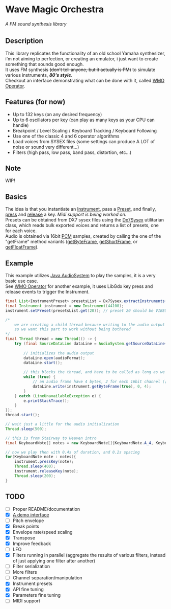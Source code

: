 # Wave Magic Orchestra
###### A FM sound synthesis library


## Description
This library replicates the functionality of an old school Yamaha synthesizer, i'm not aiming to perfection, or creating an emulator, i just want to create something that sounds good enough.  
It uses FM synthesis ~~(don't tell anyone, but it actually is PM)~~ to simulate various instruments, ***80's style***.  
Checkout an interface demonstrating what can be done with it, called [WMO Operator](https://github.com/jbatistareis/wmo-operator).


## Features (for now)
* Up to 132 keys (on any desired frequency)
* Up to 6 oscillators per key (can play as many keys as your CPU can handle)
* Breakpoint / Level Scaling / Keyboard Tracking / Keyboard Following
* Use one of the classic 4 and 6 operator algorithms
* Load voices from SYSEX files (some settings can produce A LOT of noise or sound very different...)
* Filters (high pass, low pass, band pass, distortion, etc...)


## Note
WIP!


## Basics
The idea is that you instantiate an [Instrument](https://github.com/jbatistareis/wmo/blob/master/src/main/java/com/jbatista/wmo/synthesis/Instrument.java), pass a [Preset](https://github.com/jbatistareis/wmo/blob/master/src/main/java/com/jbatista/wmo/preset/InstrumentPreset.java), and finally, [press](https://github.com/jbatistareis/wmo/blob/master/src/main/java/com/jbatista/wmo/synthesis/Instrument.java#L140) and [release](https://github.com/jbatistareis/wmo/blob/master/src/main/java/com/jbatista/wmo/synthesis/Instrument.java#L167) a key. *Midi support is being worked on.*  
Presets can be obtained from DX7 sysex files using the [Dx7Sysex](https://github.com/jbatistareis/wmo/blob/master/src/main/java/com/jbatista/wmo/util/Dx7Sysex.java) utilitarian class, which reads bulk exported voices and returns a list of presets, one for each voice.  
Audio is obtained via 16bit [PCM](https://en.wikipedia.org/wiki/Pulse-code_modulation) samples, created by calling the one of the "getFrame" method variants ([getByteFrame](https://github.com/jbatistareis/wmo/blob/master/src/main/java/com/jbatista/wmo/synthesis/Instrument.java#L89), [getShortFrame](https://github.com/jbatistareis/wmo/blob/master/src/main/java/com/jbatista/wmo/synthesis/Instrument.java#L107), or [getFloatFrame](https://github.com/jbatistareis/wmo/blob/master/src/main/java/com/jbatista/wmo/synthesis/Instrument.java#L124)).  


## Example
This example utilizes [Java AudioSystem](https://docs.oracle.com/javase/8/docs/api/javax/sound/sampled/AudioSystem.html) to play the samples, it is a very basic use case.  
See [WMO Operator](https://github.com/jbatistareis/wmo-operator) for another example, it uses LibGdx key press and release events to trigger the Instrument.
```java
final List<InstrumentPreset> presetsList = Dx7Sysex.extractInstruments(new File("rom1a.syx"));
final Instrument instrument = new Instrument(44100);
instrument.setPreset(presetsList.get(20)); // preset 20 should be VIBES 1 on the cartridge dump used

/*
    we are creating a child thread because writing to the audio output is a blocking operation
    so we want this part to work without being bothered
*/
final Thread thread = new Thread(() -> {
    try (final SourceDataLine dataLine = AudioSystem.getSourceDataLine(new AudioFormat(44100, 16, 2, true, true))) {
    
        // initializes the audio output
        dataLine.open(audioFormat);
        dataLine.start();
    
        // this blocks the thread, and have to be called as long as we want to play
        while (true) {
            // an audio frame have 4 bytes, 2 for each 16bit channel ([8bit L][8bit L]-[8bit R][8bit R])
            dataLine.write(instrument.getByteFrame(true), 0, 4);
        }
    } catch (LineUnavailableException e) {
        e.printStackTrace();
    }
});
thread.start();

// wait just a little for the audio initialization
Thread.sleep(500);

// this is from Stairway to Heaven intro
final KeyboardNote[] notes = new KeyboardNote[]{KeyboardNote.A_4, KeyboardNote.C_5, KeyboardNote.E_5, KeyboardNote.A_5, KeyboardNote.B_5};

// now we play then with 0.4s of duration, and 0.2s spacing
for(KeyboardNote note : notes){
    instrument.pressKey(note);
    Thread.sleep(400);
    instrument.releaseKey(note);
    Thread.sleep(200);
}
```


## TODO
- [ ] Proper README/documentation
- [x] [A demo interface](https://github.com/jbatistareis/wmo-operator)
- [ ] Pitch envelope
- [x] Break points
- [x] Envelope rate/speed scaling
- [x] Transpose
- [x] Improve feedback
- [ ] LFO
- [x] Filters running in parallel (aggregate the results of various filters, instead of just applying one filter after another)
- [ ] Filter serialization
- [ ] More filters
- [ ] Channel separation/manipulation
- [x] Instrument presets
- [x] API fine tuning
- [x] Parameters fine tuning
- [ ] MIDI support